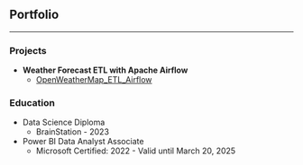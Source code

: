 ## Portfolio

---

### Projects
- <b>Weather Forecast ETL with Apache Airflow</b>
  - [OpenWeatherMap_ETL_Airflow](https://github.com/Yousef-Sadatmand/OpenWeatherMap_ETL_Airflow)



### Education
- Data Science Diploma
  - BrainStation - 2023
- Power BI Data Analyst Associate
    - Microsoft Certified: 2022 - Valid until March 20, 2025    



